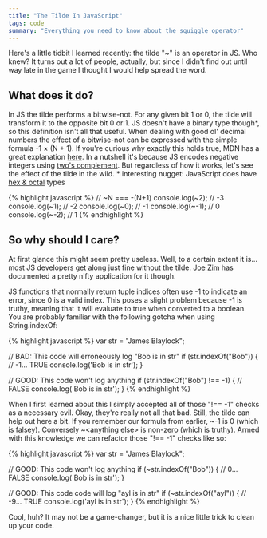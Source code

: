 ```yaml
---
title: "The Tilde In JavaScript"
tags: code
summary: "Everything you need to know about the squiggle operator"
---
```

Here's a little tidbit I learned recently: the tilde "~" is an operator in JS. Who knew? It turns out a lot of people, actually, but since I didn't find out until way late in the game I thought I would help spread the word.

## What does it do?

In JS the tilde performs a bitwise-not. For any given bit 1 or 0, the tilde will transform it to the opposite bit 0 or 1. JS doesn't have a binary type though\*, so this definition isn't all that useful. When dealing with good ol' decimal numbers the effect of a bitwise-not can be expressed with the simple formula -1 &times; (N + 1). If you're curious why exactly this holds true, MDN has a great explanation [here](https://developer.mozilla.org/en-US/docs/Web/JavaScript/Reference/Operators/Bitwise_Operators#Signed_32-bit_integers). In a nutshell it's because JS encodes negative integers using [two's complement](http://en.wikipedia.org/wiki/Two's_complement). But regardless of how it works, let's see the effect of the tilde in the wild.
<span class="post-footnote">\* interesting nugget: JavaScript does have [hex & octal](http://www.javascripter.net/faq/octalsan.htm) types</span>


{% highlight javascript %}
// ~N === -(N+1)
console.log(~2);  // -3
console.log(~1);  // -2
console.log(~0);  // -1
console.log(~-1); // 0
console.log(~-2); // 1
{% endhighlight %}

## So why should I care?

At first glance this might seem pretty useless. Well, to a certain extent it is... most JS developers get along just fine without the tilde. [Joe Zim](http://www.joezimjs.com/javascript/great-mystery-of-the-tilde/) has documented a pretty nifty application for it though.

JS functions that normally return tuple indices often use -1 to indicate an error, since 0 is a valid index. This poses a slight problem because -1 is truthy, meaning that it will evaluate to true when converted to a boolean. You are probably familiar with the following gotcha when using String.indexOf:

{% highlight javascript %}
var str = "James Blaylock";

// BAD: This code will erroneously log "Bob is in str"
if (str.indexOf("Bob")) { // -1... TRUE
  console.log('Bob is in str');
}

// GOOD: This code won't log anything
if (str.indexOf("Bob") !== -1) { // FALSE
  console.log('Bob is in str');
}
{% endhighlight %}

When I first learned about this I simply accepted all of those "!== -1" checks as a necessary evil. Okay, they're really not all that bad. Still, the tilde can help out here a bit. If you remember our formula from earlier, ~-1 is 0 (which is falsey). Conversely ~&lt;anything else&gt; is non-zero (which is truthy). Armed with this knowledge we can refactor those "!== -1" checks like so:

{% highlight javascript %}
var str = "James Blaylock";

// GOOD: This code won't log anything
if (~str.indexOf("Bob")) { // 0... FALSE
  console.log('Bob is in str');
}

// GOOD: This code code will log "ayl is in str"
if (~str.indexOf("ayl")) { // -9... TRUE
  console.log('ayl is in str');
}
{% endhighlight %}

Cool, huh? It may not be a game-changer, but it is a nice little trick to clean up your code.
